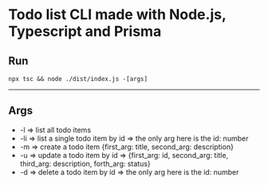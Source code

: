 # Todo list CLI made with Node.js, Typescript and Prisma

## Run

```
npx tsc && node ./dist/index.js -[args] 
```
---

## Args 

* -l => list all todo items
* -li => list a single todo item by id => the only arg here is the id: number
* -m => create a todo item {first_arg: title, second_arg: description}
* -u => update a todo item by id => {first_arg: id, second_arg: title, third_arg: description, forth_arg: status}
* -d => delete a todo item by id => the only arg here is the id: number

